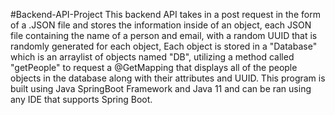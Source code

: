 #Backend-API-Project
This backend API takes in a post request in the form of a .JSON file and stores the information inside of an object, each JSON file containing the name of a person and email, with a random UUID that is randomly generated for each object, Each object is stored in a "Database" which is an arraylist of objects named "DB", utilizing a method called "getPeople" to request a @GetMapping that displays all of the people objects in the database along with their attributes and UUID. 
This program is built using Java SpringBoot Framework and Java 11 and can be ran using any IDE that supports Spring Boot.
